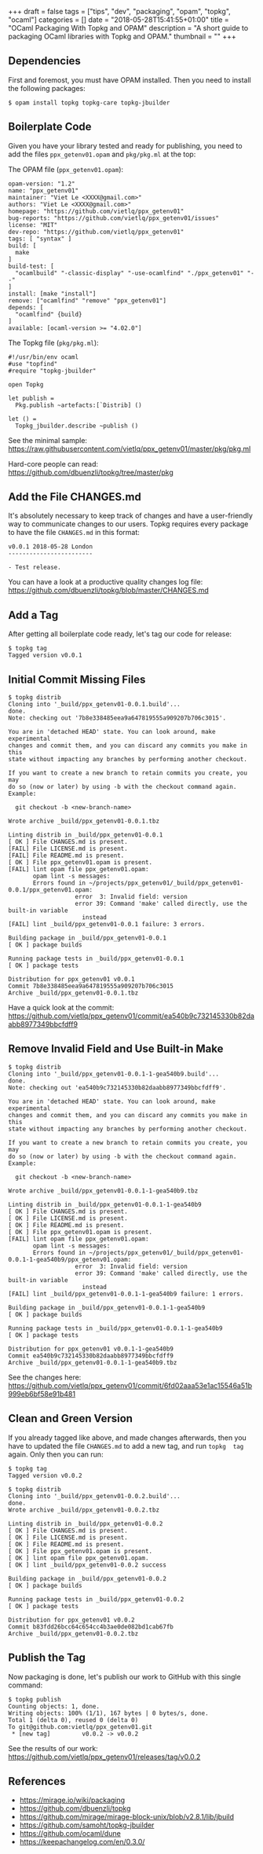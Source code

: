 +++
draft = false
tags = ["tips", "dev", "packaging", "opam", "topkg", "ocaml"]
categories = []
date = "2018-05-28T15:41:55+01:00"
title = "OCaml Packaging With Topkg and OPAM"
description = "A short guide to packaging OCaml libraries with Topkg and OPAM."
thumbnail = ""
+++

## Dependencies

First and foremost, you must have OPAM installed. Then you need to install the following packages:

```
$ opam install topkg topkg-care topkg-jbuilder
```

## Boilerplate Code

Given you have your library tested and ready for publishing, you need to add the files `ppx_getenv01.opam` and `pkg/pkg.ml` at the top:

The OPAM file (`ppx_getenv01.opam`):

```
opam-version: "1.2"
name: "ppx_getenv01"
maintainer: "Viet Le <XXXX@gmail.com>"
authors: "Viet Le <XXXX@gmail.com>"
homepage: "https://github.com/vietlq/ppx_getenv01"
bug-reports: "https://github.com/vietlq/ppx_getenv01/issues"
license: "MIT"
dev-repo: "https://github.com/vietlq/ppx_getenv01"
tags: [ "syntax" ]
build: [
  make
]
build-test: [
  "ocamlbuild" "-classic-display" "-use-ocamlfind" "./ppx_getenv01" "--"
]
install: [make "install"]
remove: ["ocamlfind" "remove" "ppx_getenv01"]
depends: [
  "ocamlfind" {build}
]
available: [ocaml-version >= "4.02.0"]
```

The Topkg file (`pkg/pkg.ml`):

```
#!/usr/bin/env ocaml
#use "topfind"
#require "topkg-jbuilder"

open Topkg

let publish =
  Pkg.publish ~artefacts:[`Distrib] ()

let () =
  Topkg_jbuilder.describe ~publish ()
```

See the minimal sample: https://raw.githubusercontent.com/vietlq/ppx_getenv01/master/pkg/pkg.ml

Hard-core people can read: https://github.com/dbuenzli/topkg/tree/master/pkg

## Add the File CHANGES.md

It's absolutely necessary to keep track of changes and have a user-friendly way to communicate changes to our users. Topkg requires every package to have the file `CHANGES.md` in this format:

```
v0.0.1 2018-05-28 London
------------------------

- Test release.
```

You can have a look at a productive quality changes log file: https://github.com/dbuenzli/topkg/blob/master/CHANGES.md

## Add a Tag

After getting all boilerplate code ready, let's tag our code for release:

```
$ topkg tag
Tagged version v0.0.1
```

## Initial Commit Missing Files

```
$ topkg distrib
Cloning into '_build/ppx_getenv01-0.0.1.build'...
done.
Note: checking out '7b8e338485eea9a647819555a909207b706c3015'.

You are in 'detached HEAD' state. You can look around, make experimental
changes and commit them, and you can discard any commits you make in this
state without impacting any branches by performing another checkout.

If you want to create a new branch to retain commits you create, you may
do so (now or later) by using -b with the checkout command again. Example:

  git checkout -b <new-branch-name>

Wrote archive _build/ppx_getenv01-0.0.1.tbz

Linting distrib in _build/ppx_getenv01-0.0.1
[ OK ] File CHANGES.md is present.
[FAIL] File LICENSE.md is present.
[FAIL] File README.md is present.
[ OK ] File ppx_getenv01.opam is present.
[FAIL] lint opam file ppx_getenv01.opam:
       opam lint -s messages:
       Errors found in ~/projects/ppx_getenv01/_build/ppx_getenv01-0.0.1/ppx_getenv01.opam:
                   error  3: Invalid field: version
                   error 39: Command 'make' called directly, use the built-in variable
                     instead
[FAIL] lint _build/ppx_getenv01-0.0.1 failure: 3 errors.

Building package in _build/ppx_getenv01-0.0.1
[ OK ] package builds

Running package tests in _build/ppx_getenv01-0.0.1
[ OK ] package tests

Distribution for ppx_getenv01 v0.0.1
Commit 7b8e338485eea9a647819555a909207b706c3015
Archive _build/ppx_getenv01-0.0.1.tbz
```

Have a quick look at the commit: https://github.com/vietlq/ppx_getenv01/commit/ea540b9c732145330b82daabb8977349bbcfdff9

## Remove Invalid Field and Use Built-in Make

```
$ topkg distrib
Cloning into '_build/ppx_getenv01-0.0.1-1-gea540b9.build'...
done.
Note: checking out 'ea540b9c732145330b82daabb8977349bbcfdff9'.

You are in 'detached HEAD' state. You can look around, make experimental
changes and commit them, and you can discard any commits you make in this
state without impacting any branches by performing another checkout.

If you want to create a new branch to retain commits you create, you may
do so (now or later) by using -b with the checkout command again. Example:

  git checkout -b <new-branch-name>

Wrote archive _build/ppx_getenv01-0.0.1-1-gea540b9.tbz

Linting distrib in _build/ppx_getenv01-0.0.1-1-gea540b9
[ OK ] File CHANGES.md is present.
[ OK ] File LICENSE.md is present.
[ OK ] File README.md is present.
[ OK ] File ppx_getenv01.opam is present.
[FAIL] lint opam file ppx_getenv01.opam:
       opam lint -s messages:
       Errors found in ~/projects/ppx_getenv01/_build/ppx_getenv01-0.0.1-1-gea540b9/ppx_getenv01.opam:
                   error  3: Invalid field: version
                   error 39: Command 'make' called directly, use the built-in variable
                     instead
[FAIL] lint _build/ppx_getenv01-0.0.1-1-gea540b9 failure: 1 errors.

Building package in _build/ppx_getenv01-0.0.1-1-gea540b9
[ OK ] package builds

Running package tests in _build/ppx_getenv01-0.0.1-1-gea540b9
[ OK ] package tests

Distribution for ppx_getenv01 v0.0.1-1-gea540b9
Commit ea540b9c732145330b82daabb8977349bbcfdff9
Archive _build/ppx_getenv01-0.0.1-1-gea540b9.tbz
```

See the changes here: https://github.com/vietlq/ppx_getenv01/commit/6fd02aaa53e1ac15546a51b999eb6bf58e91b481

## Clean and Green Version

If you already tagged like above, and made changes afterwards, then you have to updated the file `CHANGES.md` to add a new tag, and run `topkg  tag` again. Only then you can run:

```
$ topkg tag
Tagged version v0.0.2

$ topkg distrib
Cloning into '_build/ppx_getenv01-0.0.2.build'...
done.
Wrote archive _build/ppx_getenv01-0.0.2.tbz

Linting distrib in _build/ppx_getenv01-0.0.2
[ OK ] File CHANGES.md is present.
[ OK ] File LICENSE.md is present.
[ OK ] File README.md is present.
[ OK ] File ppx_getenv01.opam is present.
[ OK ] lint opam file ppx_getenv01.opam.
[ OK ] lint _build/ppx_getenv01-0.0.2 success

Building package in _build/ppx_getenv01-0.0.2
[ OK ] package builds

Running package tests in _build/ppx_getenv01-0.0.2
[ OK ] package tests

Distribution for ppx_getenv01 v0.0.2
Commit b83fdd26bcc64c654cc4b3ae0de082bd1cab67fb
Archive _build/ppx_getenv01-0.0.2.tbz
```

## Publish the Tag

Now packaging is done, let's publish our work to GitHub with this single command:

```
$ topkg publish
Counting objects: 1, done.
Writing objects: 100% (1/1), 167 bytes | 0 bytes/s, done.
Total 1 (delta 0), reused 0 (delta 0)
To git@github.com:vietlq/ppx_getenv01.git
 * [new tag]         v0.0.2 -> v0.0.2
```

See the results of our work: https://github.com/vietlq/ppx_getenv01/releases/tag/v0.0.2

## References

* https://mirage.io/wiki/packaging
* https://github.com/dbuenzli/topkg
* https://github.com/mirage/mirage-block-unix/blob/v2.8.1/lib/jbuild
* https://github.com/samoht/topkg-jbuilder
* https://github.com/ocaml/dune
* https://keepachangelog.com/en/0.3.0/
